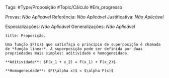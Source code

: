 Tags: #Type/Proposição #Topic/Cálculo #Em_progresso

Provas: _Não Aplicável_
Referência: _Não Aplicável_
Justificativa: _Não Aplicável_

Especializações: _Não Aplicável_
Generalizações: _Não Aplicável_

```ad-question
title: Proposição.

Uma função $F(x)$ que satisfaça o princípio de superposição é chamada de *função linear*. A superposição pode ser definida por duas propriedades mais simples: aditividade e homogeneidade.

**Aditividade**: $F(x_1 + x_2) = F(x_1) + F(x_2)$

**Homogeneidade**: $F(\alpha x)$ = $\alpha F(x)$
```
